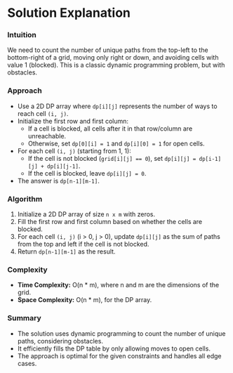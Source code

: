 # Solution Explanation

### Intuition

We need to count the number of unique paths from the top-left to the bottom-right of a grid, moving only right or down, and avoiding cells with value 1 (blocked). This is a classic dynamic programming problem, but with obstacles.

### Approach

- Use a 2D DP array where `dp[i][j]` represents the number of ways to reach cell `(i, j)`.
- Initialize the first row and first column:
  - If a cell is blocked, all cells after it in that row/column are unreachable.
  - Otherwise, set `dp[0][i] = 1` and `dp[i][0] = 1` for open cells.
- For each cell `(i, j)` (starting from 1, 1):
  - If the cell is not blocked (`grid[i][j] == 0`), set `dp[i][j] = dp[i-1][j] + dp[i][j-1]`.
  - If the cell is blocked, leave `dp[i][j] = 0`.
- The answer is `dp[n-1][m-1]`.

### Algorithm

1. Initialize a 2D DP array of size `n x m` with zeros.
2. Fill the first row and first column based on whether the cells are blocked.
3. For each cell `(i, j)` (i > 0, j > 0), update `dp[i][j]` as the sum of paths from the top and left if the cell is not blocked.
4. Return `dp[n-1][m-1]` as the result.

### Complexity

- **Time Complexity:** O(n * m), where n and m are the dimensions of the grid.
- **Space Complexity:** O(n * m), for the DP array.

### Summary

- The solution uses dynamic programming to count the number of unique paths, considering obstacles.
- It efficiently fills the DP table by only allowing moves to open cells.
- The approach is optimal for the given constraints and handles all edge cases.
